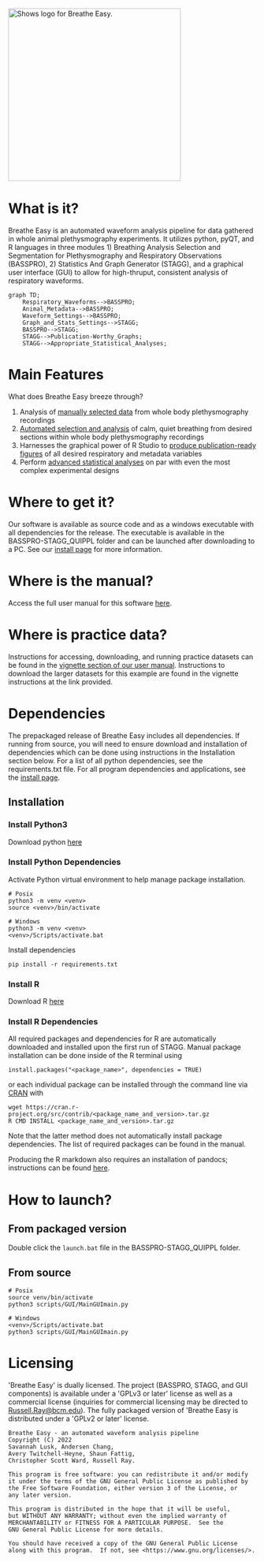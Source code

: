 # 
<picture>
  <source media="(prefers-color-scheme: dark)" srcset="https://github.com/MolecularNeurobiology/Breathe_Easy/main/Logo_2.png"raw=true width="350">
  <source media="(prefers-color-scheme: light)" srcset="https://github.com/MolecularNeurobiology/Breathe_Easy/main/Logo.png"raw=true width="350">
  <img alt="Shows logo for Breathe Easy." src="https://github.com/MolecularNeurobiology/Breathe_Easy/main/Logo.png"raw=true width="350">
</picture>

# What is it?
Breathe Easy is an automated waveform analysis pipeline for data gathered in whole animal plethysmography experiments. It utilizes python, pyQT, and R languages in three modules 1) Breathing Analysis Selection and Segmentation for Plethysmography and Respiratory Observations (BASSPRO), 2) Statistics And Graph Generator (STAGG), and a graphical user interface (GUI) to allow for high-thruput, consistent analysis of respiratory waveforms.

```mermaid
graph TD;
    Respiratory_Waveforms-->BASSPRO;
    Animal_Metadata-->BASSPRO;
    Waveform_Settings-->BASSPRO;
    Graph_and_Stats_Settings-->STAGG;
    BASSPRO-->STAGG;
    STAGG-->Publication-Worthy_Graphs;
    STAGG-->Appropriate_Statistical_Analyses;
```

# Main Features
What does Breathe Easy breeze through?

1. Analysis of [manually selected data](https://molecularneurobiology.github.io/Breathe_Easy/ManualSettings.html#manual-settings-configuration) from whole body plethysmography recordings
2. [Automated selection and analysis](https://molecularneurobiology.github.io/Breathe_Easy/Autosettings.html) of calm, quiet breathing from desired sections within whole body plethysmography recordings
4. Harnesses the graphical power of R Studio to [produce publication-ready figures](https://molecularneurobiology.github.io/Breathe_Easy/STAGGsettings.html#assign-graph-roles) of all desired respiratory and metadata variables
3. Perform [advanced statistical analyses](https://molecularneurobiology.github.io/Breathe_Easy/STAGGsettings.html) on par with even the most complex experimental designs

# Where to get it?
Our software is available as source code and as a windows executable with all dependencies for the release. The executable is available in the BASSPRO-STAGG_QUIPPL folder and can be launched after downloading to a PC. See our [install page](https://molecularneurobiology.github.io/Breathe_Easy/) for more information.

# Where is the manual?
Access the full user manual for this software [here](https://molecularneurobiology.github.io/Breathe_Easy/).

# Where is practice data?
Instructions for accessing, downloading, and running practice datasets can be found in the [vignette section of our user manual](https://molecularneurobiology.github.io/Breathe_Easy/Vignette.html). Instructions to download the larger datasets for this example are found in the vignette instructions at the link provided. 

# Dependencies
The prepackaged release of Breathe Easy includes all dependencies. If running from source, you will need to ensure download and installation of dependencies which can be done using instructions in the Installation section below. For a list of all python dependencies, see the requirements.txt file. For all program dependencies and applications, see the [install page](https://molecularneurobiology.github.io/Breathe_Easy/usage.html).

## Installation
### Install Python3
Download python [here](https://www.python.org/downloads/)

### Install Python Dependencies
Activate Python virtual environment to help manage package installation.
```
# Posix
python3 -m venv <venv>
source <venv>/bin/activate

# Windows
python3 -m venv <venv>
<venv>/Scripts/activate.bat
```
Install dependencies
```
pip install -r requirements.txt
```

### Install R
Download R [here](https://cran.r-project.org/bin/windows/base/)

### Install R Dependencies
All required packages and dependencies for R are automatically downloaded and installed upon the first run of STAGG. Manual package installation can be done inside of the R terminal using 

```
install.packages("<package_name>", dependencies = TRUE)
```

or each individual package can be installed through the command line via [CRAN](https://cran.r-project.org/) with 

```
wget https://cran.r-project.org/src/contrib/<package_name_and_version>.tar.gz
R CMD INSTALL <package_name_and_version>.tar.gz
```

Note that the latter method does not automatically install package dependencies. The list of required packages can be found in the manual.

Producing the R markdown also requires an installation of pandocs; instructions can be found [here](https://pandoc.org/installing.html).

# How to launch?
## From packaged version
Double click the `launch.bat` file in the BASSPRO-STAGG_QUIPPL folder.

## From source
```
# Posix
source venv/bin/activate
python3 scripts/GUI/MainGUImain.py

# Windows
<venv>/Scripts/activate.bat
python3 scripts/GUI/MainGUImain.py
```

# Licensing
'Breathe Easy' is dually licensed. The project (BASSPRO, STAGG, and GUI components) is available under a 'GPLv3 or later' license as well as a commercial license (inquiries for commercial licensing may be directed to Russell.Ray@bcm.edu). The fully packaged version of 'Breathe Easy is distributed under a 'GPLv2 or later' license.

    Breathe Easy - an automated waveform analysis pipeline
    Copyright (C) 2022  
    Savannah Lusk, Andersen Chang, 
    Avery Twitchell-Heyne, Shaun Fattig, 
    Christopher Scott Ward, Russell Ray.

    This program is free software: you can redistribute it and/or modify
    it under the terms of the GNU General Public License as published by
    the Free Software Foundation, either version 3 of the License, or
    any later version.

    This program is distributed in the hope that it will be useful,
    but WITHOUT ANY WARRANTY; without even the implied warranty of
    MERCHANTABILITY or FITNESS FOR A PARTICULAR PURPOSE.  See the
    GNU General Public License for more details.

    You should have received a copy of the GNU General Public License
    along with this program.  If not, see <https://www.gnu.org/licenses/>.

